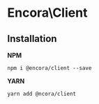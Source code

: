# Encora\Client

## Installation
**NPM**
```
npm i @encora/client --save
```
**YARN**
```
yarn add @ncora/client
```